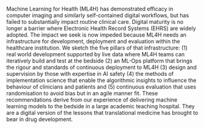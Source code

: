 Machine Learning for Health (ML4H) has demonstrated efficacy in computer imaging and similarly self-contained digital workflows, but has failed to substantially impact routine clinical care. Digital maturity is no longer a barrier where Electronic Health Record Systems (EHRS) are widely adopted. The impact we seek is now impeded because ML4H needs an infrastructure for development, deployment and evaluation within the healthcare institution. We sketch the five pillars of that infrastructure: (1) real world development supported by live data where ML4H teams can iteratively build and test at the bedside (2) an ML-Ops platform that brings the rigour and standards of continuous deployment to ML4H (3) design and supervision by those with expertise in AI safety (4) the methods of implementation science that enable the algorithmic insights to influence the behaviour of clinicians and patients and (5) continuous evaluation that uses randomisation to avoid bias but in an agile manner fit. These recommendations derive from our experience of delivering machine learning models to the bedside in a large academic teaching hospital. They are a digital version of the lessons that translational medicine has brought to bear in drug development. 
